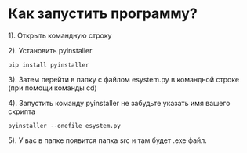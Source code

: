 # Как запустить программу?

1). Открыть командную строку

2). Установить pyinstaller 

<pre><code>pip install pyinstaller 
</code></pre>

3). Затем перейти в папку с файлом esystem.py в командной строке (при помощи команды cd) 

4). Запустить команду pyinstaller не забудьте указать имя вашего скрипта 

<pre><code>pyinstaller --onefile esystem.py 
</code></pre>

5). У вас в папке появится папка src и там будет .exe файл. 
